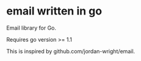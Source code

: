 email written in go
=====  

Email library for Go.  

Requires go version >= 1.1  

This is inspired by github.com/jordan-wright/email.  
